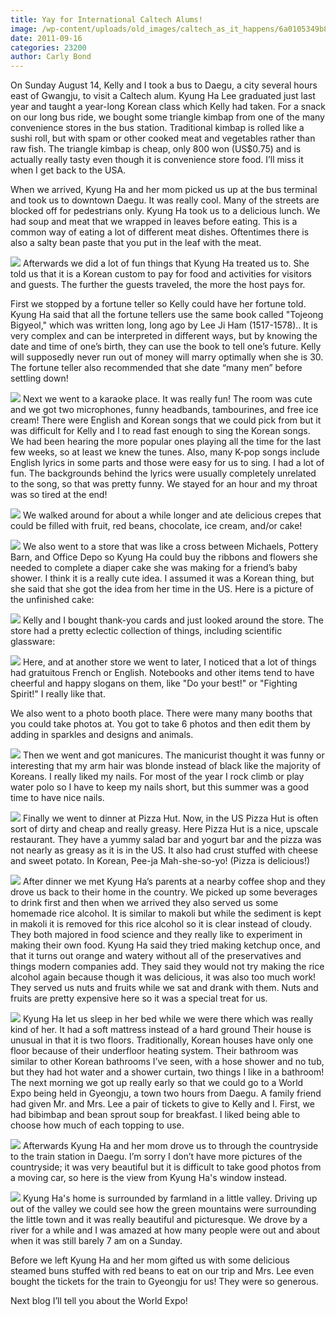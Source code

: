 ```yaml
---
title: Yay for International Caltech Alums!
image: /wp-content/uploads/old_images/caltech_as_it_happens/6a0105349b8251970b015391445560970b.jpg
date: 2011-09-16
categories: 23200
author: Carly Bond
---
```


On Sunday August 14, Kelly and I took a bus to Daegu, a city several hours east of Gwangju, to visit a Caltech alum. Kyung Ha Lee graduated just last year and taught a year-long Korean class which Kelly had taken. For a snack on our long bus ride, we bought some triangle kimbap from one of the many convenience stores in the bus station. Traditional kimbap is rolled like a sushi roll, but with spam or other cooked meat and vegetables rather than raw fish. The triangle kimbap is cheap, only 800 won (US$0.75) and is actually really tasty even though it is convenience store food. I’ll miss it when I get back to the USA.

When we arrived, Kyung Ha and her mom picked us up at the bus terminal and took us to downtown Daegu. It was really cool. Many of the streets are blocked off for pedestrians only. Kyung Ha took us to a delicious lunch. We had soup and meat that we wrapped in leaves before eating. This is a common way of eating a lot of different meat dishes. Oftentimes there is also a salty bean paste that you put in the leaf with the meat.


![](/old_images/caltech_as_it_happens/6a0105349b8251970b01543517ab95970c.jpg)
Afterwards we did a lot of fun things that Kyung Ha treated us to. She told us that it is a Korean custom to pay for food and activities for visitors and guests. The further the guests traveled, the more the host pays for.

First we stopped by a fortune teller so Kelly could have her fortune told. Kyung Ha said that all the fortune tellers use the same book called "Tojeong Bigyeol," which was written long, long ago by Lee Ji Ham (1517-1578).. It is very complex and can be interpreted in different ways, but by knowing the date and time of one’s birth, they can use the book to tell one’s future. Kelly will supposedly never run out of money will marry optimally when she is 30. The fortune teller also recommended that she date “many men” before settling down!


![](/old_images/caltech_as_it_happens/6a0105349b8251970b015391445903970b.jpg)
Next we went to a karaoke place. It was really fun! The room was cute and we got two microphones, funny headbands, tambourines, and free ice cream! There were English and Korean songs that we could pick from but it was difficult for Kelly and I to read fast enough to sing the Korean songs. We had been hearing the more popular ones playing all the time for the last few weeks, so at least we knew the tunes. Also, many K-pop songs include English lyrics in some parts and those were easy for us to sing. I had a lot of fun. The backgrounds behind the lyrics were usually completely unrelated to the song, so that was pretty funny. We stayed for an hour and my throat was so tired at the end!


![](/old_images/caltech_as_it_happens/6a0105349b8251970b014e8b380fe1970d.jpg)
We walked around for about a while longer and ate delicious crepes that could be filled with fruit, red beans, chocolate, ice cream, and/or cake!


![](/old_images/caltech_as_it_happens/6a0105349b8251970b01543517bb8f970c.jpg)
We also went to a store that was like a cross between Michaels, Pottery Barn, and Office Depo so Kyung Ha could buy the ribbons and flowers she needed to complete a diaper cake she was making for a friend’s baby shower. I think it is a really cute idea. I assumed it was a Korean thing, but she said that she got the idea from her time in the US. Here is a picture of the unfinished cake:


![](/old_images/caltech_as_it_happens/6a0105349b8251970b01543524cbdc970c.jpg)
Kelly and I bought thank-you cards and just looked around the store. The store had a pretty eclectic collection of things, including scientific glassware:


![](/old_images/caltech_as_it_happens/6a0105349b8251970b01543524fe50970c.jpg)
Here, and at another store we went to later, I noticed that a lot of things had gratuitous French or English. Notebooks and other items tend to have cheerful and happy slogans on them, like "Do your best!" or "Fighting Spirit!" I really like that.

We also went to a photo booth place. There were many many booths that you could take photos at. You got to take 6 photos and then edit them by adding in sparkles and designs and animals.


![](/old_images/caltech_as_it_happens/6a0105349b8251970b0154352552b4970c.jpg)
Then we went and got manicures. The manicurist thought it was funny or interesting that my arm hair was blonde instead of black like the majority of Koreans. I really liked my nails. For most of the year I rock climb or play water polo so I have to keep my nails short, but this summer was a good time to have nice nails.


![](/old_images/caltech_as_it_happens/6a0105349b8251970b014e8b456088970d.jpg)
Finally we went to dinner at Pizza Hut. Now, in the US Pizza Hut is often sort of dirty and cheap and really greasy. Here Pizza Hut is a nice, upscale restaurant. They have a yummy salad bar and yogurt bar and the pizza was not nearly as greasy as it is in the US. It also had crust stuffed with cheese and sweet potato. In Korean, Pee-ja Mah-she-so-yo! (Pizza is delicious!)


![](/old_images/caltech_as_it_happens/6a0105349b8251970b015435250398970c.jpg)
After dinner we met Kyung Ha’s parents at a nearby coffee shop and they drove us back to their home in the country. We picked up some beverages to drink first and then when we arrived they also served us some homemade rice alcohol. It is similar to makoli but while the sediment is kept in makoli it is removed for this rice alcohol so it is clear instead of cloudy. They both majored in food science and they really like to experiment in making their own food. Kyung Ha said they tried making ketchup once, and that it turns out orange and watery without all of the preservatives and things modern companies add. They said they would not try making the rice alcohol again because though it was delicious, it was also too much work!
They served us nuts and fruits while we sat and drank with them. Nuts and fruits are pretty expensive here so it was a special treat for us.


![](/old_images/caltech_as_it_happens/6a0105349b8251970b014e8b456eaa970d.jpg)
Kyung Ha let us sleep in her bed while we were there which was really kind of her. It had a soft mattress instead of a hard ground
Their house is unusual in that it is two floors. Traditionally, Korean houses have only one floor because of their underfloor heating system. Their bathroom was similar to other Korean bathrooms I’ve seen, with a hose shower and no tub, but they had hot water and a shower curtain, two things I like in a bathroom!
The next morning we got up really early so that we could go to a World Expo being held in Gyeongju, a town two hours from Daegu. A family friend had given Mr. and Mrs. Lee a pair of tickets to give to Kelly and I. First, we had bibimbap and bean sprout soup for breakfast. I liked being able to choose how much of each topping to use.


![](/old_images/caltech_as_it_happens/6a0105349b8251970b015435250718970c.jpg)
Afterwards Kyung Ha and her mom drove us to through the countryside to the train station in Daegu. I’m sorry I don’t have more pictures of the countryside; it was very beautiful but it is difficult to take good photos from a moving car, so here is the view from Kyung Ha's window instead.


![](/old_images/caltech_as_it_happens/6a0105349b8251970b0153915193e1970b.jpg)
Kyung Ha's home is surrounded by farmland in a little valley. Driving up out of the valley we could see how the green mountains were surrounding the little town and it was really beautiful and picturesque. We drove by a river for a while and I was amazed at how many people were out and about when it was still barely 7 am on a Sunday.

Before we left Kyung Ha and her mom gifted us with some delicious steamed buns stuffed with red beans to eat on our trip and Mrs. Lee even bought the tickets for the train to Gyeongju for us! They were so generous.

Next blog I’ll tell you about the World Expo!

